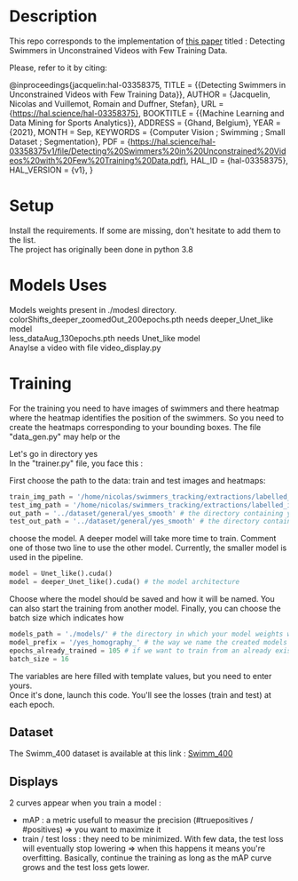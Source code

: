 # Description

This repo corresponds to the implementation of [this paper](https://hal.science/hal-03358375) titled : Detecting Swimmers in Unconstrained Videos with Few Training Data.

Please, refer to it by citing:

  @inproceedings{jacquelin:hal-03358375,
    TITLE = {{Detecting Swimmers in Unconstrained Videos with Few Training Data}},
    AUTHOR = {Jacquelin, Nicolas and Vuillemot, Romain and Duffner, Stefan},
    URL = {https://hal.science/hal-03358375},
    BOOKTITLE = {{Machine Learning and Data Mining for Sports Analytics}},
    ADDRESS = {Ghand, Belgium},
    YEAR = {2021},
    MONTH = Sep,
    KEYWORDS = {Computer Vision ; Swimming ; Small Dataset ; Segmentation},
    PDF = {https://hal.science/hal-03358375v1/file/Detecting%20Swimmers%20in%20Unconstrained%20Videos%20with%20Few%20Training%20Data.pdf},
    HAL_ID = {hal-03358375},
    HAL_VERSION = {v1},
  }



# Setup

Install the requirements. If some are missing, don't hesitate to add them to the list.  
The project has originally been done in python 3.8


# Models Uses

Models weights present in ./modesl directory.  
colorShifts_deeper_zoomedOut_200epochs.pth needs deeper_Unet_like model  
less_dataAug_130epochs.pth needs Unet_like model  
Anaylse a video with file video_display.py


# Training

For the training you need to have images of swimmers and there heatmap where the heatmap identifies the position of the swimmers.
So you need to create the heatmaps corresponding to your bounding boxes. The file "data_gen.py" may help or the 

Let's go in directory yes  
In the "trainer.py" file, you face this :

First choose the path to the data: train and test images and heatmaps:
```python
train_img_path = '/home/nicolas/swimmers_tracking/extractions/labelled_images/train' # the directory containing your training images  
test_img_path = '/home/nicolas/swimmers_tracking/extractions/labelled_images/test' # the directory containing your test images  
out_path = '../dataset/general/yes_smooth' # the directory containing your training data (heatmaps with the name of the original image)  
test_out_path = '../dataset/general/yes_smooth' # the directory containing your training data (heatmaps with the name of the original image)
```
choose the model. A deeper model will take more time to train.
Comment one of those two line to use the other model. Currently, the smaller model is used in the pipeline. 
```python
model = Unet_like().cuda()  
model = deeper_Unet_like().cuda() # the model architecture  
```

Choose where the model should be saved and how it will be named. You can also start the training from another model.
Finally, you can choose the batch size which indicates how 
```python 
models_path = './models/' # the directory in which your model weights will be saved  
model_prefix = '/yes_homography_' # the way we name the created models (we add "XXepochs"" at the end)  
epochs_already_trained = 105 # if we want to train from an already existing model, this is the way to tell at which epoch (saved every 5 epochs)
batch_size = 16 
``` 

The variables are here filled with template values, but you need to enter yours.  
Once it's done, launch this code. You'll see the losses (train and test) at each epoch.

## Dataset

The Swimm_400 dataset is available at this link : [Swimm_400](https://drive.google.com/drive/folders/1CY7x1tKAaigZabdDF99cpQVAxBDhoiq0?usp=sharing)

## Displays

2 curves appear when you train a model :
 * mAP : a metric usefull to measur the precision (#truepositives / #positives) => you want to maximize it
 * train / test loss : they need to be minimized. With few data, the test loss will eventually stop lowering => when this happens it means you're overfitting.
Basically, continue the training as long as the mAP curve grows and the test loss gets lower.
